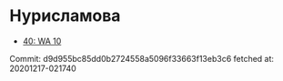# Нурисламова
- [40: WA 10](40.md)

Commit: d9d955bc85dd0b2724558a5096f33663f13eb3c6
 fetched at: 20201217-021740
